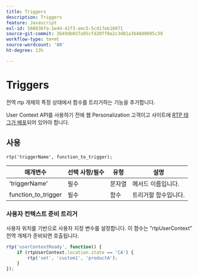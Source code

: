 ```yaml
---
title: Triggers
description: Triggers
feature: Javascript
exl-id: 588836fa-1e4d-41f3-aec5-5cd17eb16071
source-git-commit: 3649db037a95cfd20ff0a2c3d81a3b40d0095c39
workflow-type: tm+mt
source-wordcount: '80'
ht-degree: 13%

---
```


# Triggers

전역 rtp 개체의 특정 상태에서 함수를 트리거하는 기능을 추가합니다.

User Context API를 사용하기 전에 웹 Personalization 고객이고 사이트에 [RTP 태그가 배포](https://experienceleague.adobe.com/ko/docs/marketo/using/product-docs/web-personalization/rtp-tag-implementation/deploy-the-rtp-javascript)되어 있어야 합니다.

## 사용

`rtp('triggerName', function_to_trigger);`

| 매개변수 | 선택 사항/필수 | 유형 | 설명 |
|---------------------|-------------------|----------|----------------------|
| &#39;triggerName&#39; | 필수 | 문자열 | 메서드 이름입니다. |
| function_to_trigger | 필수 | 함수 | 트리거할 함수입니다. |

### 사용자 컨텍스트 준비 트리거

사용자 위치를 기반으로 사용자 지정 변수를 설정합니다. 이 함수는 &quot;rtpUserContext&quot; 전역 개체가 준비되면 호출됩니다.

```javascript
rtp('userContextReady', function() {
    if (rtpUserContext.location.state == 'CA') {
        rtp('set', 'custom1', 'productA');
    }
});
```
